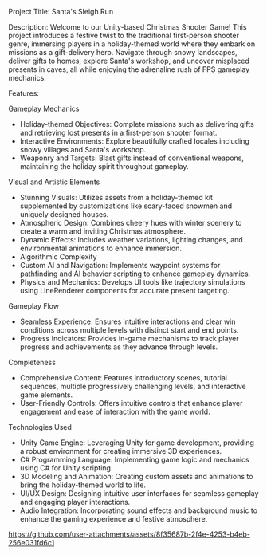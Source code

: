 Project Title: Santa's Sleigh Run

Description:
Welcome to our Unity-based Christmas Shooter Game! This project introduces a festive twist to the traditional first-person shooter genre, immersing players in a holiday-themed world where they embark on missions as a gift-delivery hero. Navigate through snowy landscapes, deliver gifts to homes, explore Santa's workshop, and uncover misplaced presents in caves, all while enjoying the adrenaline rush of FPS gameplay mechanics.

Features:

Gameplay Mechanics
- Holiday-themed Objectives: Complete missions such as delivering gifts and retrieving lost presents in a first-person shooter format.
- Interactive Environments: Explore beautifully crafted locales including snowy villages and Santa's workshop.
- Weaponry and Targets: Blast gifts instead of conventional weapons, maintaining the holiday spirit throughout gameplay.

Visual and Artistic Elements
- Stunning Visuals: Utilizes assets from a holiday-themed kit supplemented by customizations like scary-faced snowmen and uniquely designed houses.
- Atmospheric Design: Combines cheery hues with winter scenery to create a warm and inviting Christmas atmosphere.
- Dynamic Effects: Includes weather variations, lighting changes, and environmental animations to enhance immersion.
- Algorithmic Complexity
- Custom AI and Navigation: Implements waypoint systems for pathfinding and AI behavior scripting to enhance gameplay dynamics.
- Physics and Mechanics: Develops UI tools like trajectory simulations using LineRenderer components for accurate present targeting.

Gameplay Flow
- Seamless Experience: Ensures intuitive interactions and clear win conditions across multiple levels with distinct start and end points.
- Progress Indicators: Provides in-game mechanisms to track player progress and achievements as they advance through levels.

Completeness
- Comprehensive Content: Features introductory scenes, tutorial sequences, multiple progressively challenging levels, and interactive game elements.
- User-Friendly Controls: Offers intuitive controls that enhance player engagement and ease of interaction with the game world.

Technologies Used
- Unity Game Engine: Leveraging Unity for game development, providing a robust environment for creating immersive 3D experiences.
- C# Programming Language: Implementing game logic and mechanics using C# for Unity scripting.
- 3D Modeling and Animation: Creating custom assets and animations to bring the holiday-themed world to life.
- UI/UX Design: Designing intuitive user interfaces for seamless gameplay and engaging player interactions.
- Audio Integration: Incorporating sound effects and background music to enhance the gaming experience and festive atmosphere.



https://github.com/user-attachments/assets/8f35687b-2f4e-4253-b4eb-256e031fd6c1


